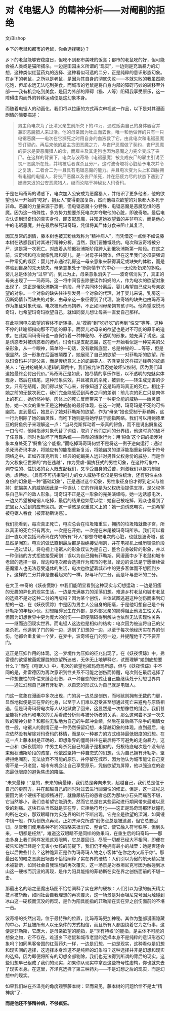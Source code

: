 # 对《电锯人》的精神分析——对阉割的拒绝

文/Bishop

乡下的老鼠和都市的老鼠，你会选择哪边？

乡下的老鼠能够安稳度日，但吃不到都市美味的饭食；都市的老鼠吃的好，但可能会被人类或是猫所捕杀。一边是田园主义所谓的“现实”，一边则是充满暴力的幻想，这种类似红蓝药丸的选择、这种看似可选的二分，正是纯粹的意识形态幻象。在乡下的老鼠，之所以是老鼠，是因为其自身的彻底失败——本就失败的我虽然能吃饱，但却永远无法吃到美食。而城市的老鼠是将自身内部的障碍巧妙的转移至外部——我有机会吃到美食，是因为外部的障碍（猫、人等）阻碍我享受原乐，这一障碍由内而外的转移运动便是这幻象本身。

而随着电锯人的动画化，我们将以拉康的方式再次审视这一作品，以下是对其漫画剧情的简要描述：

>男主角电次为了还清父亲生前所欠下的70万，通过贩卖自己的身体器官并兼职恶魔猎人来过活。他的母亲因为吐血而去世，唯一和他做伴的只有一只电锯恶魔——电次在它濒死之时用自身的血液救了它，由此电次和电锯恶魔签订契约。再后来他的雇主贪图恶魔之力，与丧尸恶魔做了契约，丧尸恶魔的要求是要恶魔猎人的命，而雇主及其走狗也因为恶魔之力完全变成了丧尸。在这样的背景下，电次与波奇塔（电锯恶魔）被变成丧尸的雇主引诱至丧尸恶魔所在处，并均被后者谋杀且分尸。这时波奇塔将心脏给予电次并令之复活，二者合二为一且具有电锯恶魔的能力。并且电次变为头上和四肢拥有电锯的电锯人，将丧尸恶魔以及丧尸杀死，并在筋疲力尽的状态下遇到了姗姗来迟的公安恶魔猎人，继而沦陷于神秘女人玛奇玛。

于是在玛奇玛的诱惑下，电次加入公安成为恶魔猎人，并结识了更多他者，他的欲望也从一开始的“吃好，抱女人”变得更加复杂，然而他每次欲望的对象都大多死于非命。恶魔的力量来源于恐惧，但电锯恶魔十分特殊，电锯恶魔是恶魔恐惧的恶魔。因为这一特殊性，多方势力想要杀死电次并夺取他的心脏，即波奇塔。最后电次认识到玛奇玛的真实身份，即支配恶魔，并知道她欲望着的并非电次，而是他心中的电锯恶魔，并在最后杀死玛奇玛，凭借将其尸体分食来阻止其复活。

因其反常的剧情，藤本树也被其粉丝戏称为“精神病人”，而凭借这一点倒不如说藤本树在诱惑我们对其进行精神分析，当然，我们要慷慨赴约。电次和波奇塔被分尸，这是第一次死亡。对应着从前俄狄浦斯阶段跨入到俄狄浦斯第一阶段。在这之前，波奇塔和电次就像乳房和婴儿，是一对母子共同体，但在这里我们必须要强调一种常见的误区：婴儿并非通过乳房这一母亲意象来获得满足或缺失的体验，而是体验到自身的先天缺失。母亲意象处于“断奶情节”的中心——无论断奶来的多晚，婴儿总是体验为“过早”的。到此为止，母亲意象消失了——波奇塔消失了，真正的母亲出现了——玛奇玛。这一将中间音去除便读作妈妈的人，作为电次的欲望对象出现了。这正是俄狄浦斯第一阶段，母子共同体分离后，婴儿希望自己成为母亲欲望的对象。一个对象的缺失往往引发另一个对象的代理，对于婴儿来说，乳房这一因断奶情节而缺失的对象，由母亲这一象征得到了代理。波奇塔的缺失也由玛奇玛作为象征对象代理。电次被玛奇玛饲养，不正如同母亲饲育孩子吗。他希望取悦玛奇玛，也希望玛奇玛欲望自己，就如同婴儿想让母亲一直爱自己那样。

在此期间电次欲望的客体不断转换，从“摸胸”到“吃好吃”的再到“性交”等等，这种不停的转喻都指向那不可能的原乐，而婴儿对母亲的欲望也是对不可能的原乐的追求。在此期间玛奇玛也一直保持着一种神秘的、不透明的形象。她充满了诱惑，这是诱惑者对被诱惑者的邀约。玛奇玛是支配恶魔，这在一开始看似是一种完美的父亲形象，从一个眼神，简单的一句话，没有歇斯底里，总是神秘的……等等，但是很显然，这一形象在后面被颠覆了，她展现了自己的欲望——对菲勒斯的欲望。所以玛奇玛并非是父亲，而是传统意义上的蛇蝎美人。齐泽克曾这样描述经典的蛇蝎美人：“在对蛇蝎美人逻辑的颠倒中，我们被允许容忍她破坏父权制，因为我们知道她最终会付出代价。”玛奇玛正是如此，她尽情的享乐作恶，以不透明的鬼魅实体现身，然后在结尾，这种形象失效，并且被真的杀死，被驯化——转生成无害的少女。只有在结尾，我们得以放下心来，好像知道了这是玛奇玛真正的死亡。相比于她之前的无数次死亡，我们完全能感受到两者之间的差别：前几次的死亡只是肉体上的死亡，她仍然神秘，肉体上的死亡反而带来了一种更全能的威胁——幽灵威胁，她一次次的重生正是这种威胁的最好体现，在这一时期，玛奇玛是不死的可怖幽灵。直到最后，她显示了她对菲勒斯的欲望，作为“母亲”她也受制于菲勒斯，这一行为剔除了她的幽灵性，而吃下她则是将她俘获于能指网络。我们可以用鲍德里亚的鲟鱼例子来理解这一点：“当马克斯挥动着一条真的鲟鱼，而不是说出鲟鱼这一口令时，他用指涉对象代替了词语，取消了他们之间的分界线，他这时真的破坏了任意性，同时也破坏了再现系统——典型的诗歌行为：用‘鲟鱼’这个词的指涉对象本身处死了‘鲟鱼’这个能指。”而吃掉玛奇玛何尝不是将这一例子逆向运行：通过杀死玛奇玛本身，将她应有的能指重新复活，将她幽灵的漂浮能指重新俘获于符号网络之中。正如齐泽克所言：经典的蛇蝎美人远非对男性父权身份的威胁，而是作为父权象征世界的“内在违越”，作为受虐-偏执狂式的男性幻象，在这种幻象中，剥夺性的、性饥渴的女人既支配我们，又享受自身的受苦，刺激我们以暴力制服她，虐待她。（具有不可抗拒吸引力的女人威胁不仅仅是男性统治，还有男性主体身份的幻象是一种“基础幻象”，正是通过这个幻象，男性象征身份才得到定义与维持）蛇蝎美人的威胁因此是一种误认：它的作用是为父权统治提供支撑，是父权体系自己生产的敌人形象。玛奇玛不正是这一形象的完美演绎吗，她一边诱惑电次，一边又希望被电锯人吃掉，最后的结果也如愿以偿：她自己被吃掉，观众也看到了蛇蝎女人受到的应有惩罚。这一诱惑是双重意义上的：她一边诱惑电次，一边希望被电锯人吞食（被菲勒斯诱惑）。

我们能看到，每次真正死亡，电次总会在垃圾箱重生，拥挤的垃圾箱就像子宫，所以真正的死亡只有两次，一次是在开始，一次是在末尾被玛奇玛所杀。我们可以看到一直以来包括玛奇玛在内的所有“坏人”都想夺取电次的心脏，也就是波奇塔，这显然是阉割。电次的做法直到最后都是拒绝接受阉割，并在电视机上经历镜像阶段——通过误认，将电视上电锯人的形象误认为是自己，整合自身破碎的形象，并以一种倒错的方式拒绝接受阉割：误以为自己拥有菲勒斯。同漫画中乡下老鼠和城市老鼠的选择一般，岸边和电次都会选择作为城市的老鼠，岸边的说法是宁愿继续做恶魔猎人也无法忍受退休的生活，电次也欲望着城市中的更多客体而不想回到乡下。这样的二分并非是像看起来的一样，好与坏的二分，而是坏与更坏的二分。

在大卫·林奇的《妖夜慌踪》中我们能明显看到这种现实与幻想运动：一边是阳痿的无趣的异化的现实生活，一边是充满暴力的淫荡幻想。难道乡村老鼠和城市老鼠的选择不是对这种二分的再版吗？因为某个创伤，主体试图逃避这种创伤而来到幻想的一边，在《妖夜慌踪》中是因为男主人公自身的阳痿，于是他幻想自己是个有菲勒斯的年轻小伙，幻想阻碍发生在外部，是外部父亲的妨碍阻止他发生性关系，但因为幻想世界中更为庞大的创伤——即便阻碍得到解决也依然无法实现性关系——继而逃回现实世界。而电锯人这边也是相似的结构：电次因为被迫将自己的父亲杀死，他逃到了门的另一边，逃到了幻想的一边，以至于每次他经历实在界的创伤，他都会重复做一个梦，在梦中，波奇塔在门的另一边，并提醒他千万不要开门。

这正是压抑作用的体现，这一梦境作为压抑的征兆出现了。在《妖夜慌踪》中，弗雷德的欲望被蕾妮朦胧的欲望所迷惑，无休无止地解释它，试图理解“她到底想要什么？”而在《电锯人》中，电次的欲望也被玛奇玛所惑，但与《妖夜慌踪》中不同的是，弗雷德因为再次意识到性关系不可能之创伤而惊醒，电次则在最后选择了一种想像性的补偿来缝合创伤，以一种自恋的形式让自己能继续处于幻想世界内——通过幻想自己拥有菲勒斯，以自恋的形式认为自己就是电锯人。

门这一意象在漫画中多次出现，门的另一边总是创伤，而地狱则拥有无数的门扉，显然地狱便是实在界的化身，以至于人们难以忍受甚至想通过死亡来避免与原质相遇，但是玛奇玛将电次等人从地狱救了回来，这显然是一次想像性的缝合。我们甚至能将玛奇玛和电次的关系看成分析师与被分析者的关系，那么这何尝不是一次失败的精神分析？和那些无私地为自己的牛郎冲业绩，然后在最后痛下杀手的痴情女性一般，电锯人的剧情正是一种仍然保留幻想，未穿越幻象的体现。直到最后，电次依然没有解除对玛奇玛的移情，而是以一种暴力的方式维持最低限度的幻想。在这一点上藤本树是正确的，即想象界的僵局往往在最后将不可避免的走向暴力，这一点和《妖夜慌踪》中男主角杀死自己的妻子是相似的。归根结底电次是个没有结束俄狄浦斯阶段的孩童，他依然坚持一种自恋式的幻想，认为自己拥有菲勒斯，坚持拒绝阉割，无法放弃不可能的原乐，并停留在城市，因为他认为城市能让自己变得不是一只老鼠，城市有机会让自己享受原乐，凭借欲望为屏障，他以强迫症的姿态最低限度的避免焦虑的降临。

“未来最棒！”是的，未来的确最棒，我们总是奔向未来，超越自己，我们总是位于自己的更前方，并在超越自己的同时对过去进行回溯性的修正。但是，这一过程总要因为某个硬核不能顺畅进行，就像尿结石的患者总因为那块小石头而痛苦不堪，它当然够小，我们总希望它能消失，然而它总是在某些运动进行期间带来最难以忍受的刺痛。这块石头当然就是实在界，它拒绝符号化——这正是玛奇玛那环状瞳孔的所在之处，那双眼睛作为实在界的碎片不断出现，它完全是欲望的深渊，如同镜中镜一般，作为创伤点再现。正如齐泽克所述“创伤点总是被遗漏，但它总要回归，尽管我们使用各种不同的策略来抵消它、整合它，使它融入符号秩序，但到头来，一切都是枉然”，难道这双眼睛不是同样的效果吗，在重生后的玛奇玛——那由多身上我们同样发现这双眼睛，它总要回归，尽管一切都已经大不相同，即便在被告知她已经是个无害小女孩的前提下，我们仍不免拥有最小的战栗：她是否还会在以后做些什么？这种诡异正是作为玛奇玛人物之小客体“在你之内又超于你”。那最出名的暗之恶魔出场图不恰恰阐释了实在界的硬核：人们引以为傲的航天精尖技术被斩断，如同社会自我理想的再次覆灭，这一场景是对泰坦尼克号因为触碰到冰山这一硬核而沉没的再现，是作为阳具能指的菲勒斯在实在界之创伤面前的不堪一击。

那最出名的暗之恶魔出场图不恰恰阐释了实在界的硬核：人们引以为傲的航天精尖技术被斩断，如同社会自我理想的再次覆灭，这一场景是对泰坦尼克号因为触碰到冰山这一硬核而沉没的再现，是作为阳具能指的菲勒斯在实在界之创伤面前的不堪一击。

波奇塔的突然出现，位于最特殊的位置，比玛奇玛更加神秘。其作为整部漫画隐藏的中心，并且被所有人以无条件的方式相信，而且所有人都围绕着它为之行事，这便是菲勒斯，它庞大，是母亲欲望的能指，是“享有特权”的能指，是主体不可能的想象之物，它不存在。难道乡下老鼠和城市老鼠的选择本身不是纯粹的意识形态幻象吗？如同黑客帝国的红蓝药丸一样，一边是幻想，一边是现实，这种看似是幻想和现实间的选择，这选择本身难道不是纯粹的幻象吗？这种选择并非是幻想和现实的选择，因为即便将所有的幻想全部剔除，我们也无法得到所谓的背后的现实，这些幻想早已组成了我们的现实，如果你从现实中拿走这些符号性虚构，你也就失去了现实本身。在这里，齐泽克选择了第三种药丸——不是幻想之后的现实，而是幻想中的现实。 

如果我们站在齐泽克的角度观察藤本树：显而易见，藤本树的问题恰恰不是太“精神病”了.

**而是他还不够精神病，不够疯狂。**

